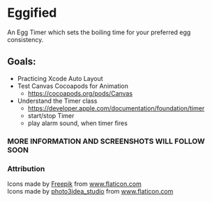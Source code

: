 # Eggified
An Egg Timer which sets the boiling time for your preferred egg consistency.

## Goals:
- Practicing Xcode Auto Layout
- Test Canvas Cocoapods for Animation 
  - https://cocoapods.org/pods/Canvas
- Understand the Timer class 
  - https://developer.apple.com/documentation/foundation/timer
  - start/stop Timer
  - play alarm sound, when timer fires
  
### MORE INFORMATION AND SCREENSHOTS WILL FOLLOW SOON

### Attribution

<div>Icons made by <a href="https://www.flaticon.com/authors/freepik" title="Freepik">Freepik</a> from <a href="https://www.flaticon.com/" title="Flaticon">www.flaticon.com</a></div>
<div>Icons made by <a href="https://www.flaticon.com/authors/photo3idea-studio" title="photo3idea_studio">photo3idea_studio</a> from <a href="https://www.flaticon.com/" title="Flaticon">www.flaticon.com</a></div>
